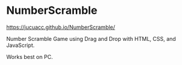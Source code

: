 # NumberScramble
https://jucuacc.github.io/NumberScramble/

Number Scramble Game using Drag and Drop with HTML, CSS, and JavaScript.


Works best on PC.

